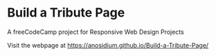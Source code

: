 # Build a Tribute Page
A freeCodeCamp project for Responsive Web Design Projects

Visit the webpage at https://anosidium.github.io/Build-a-Tribute-Page/
